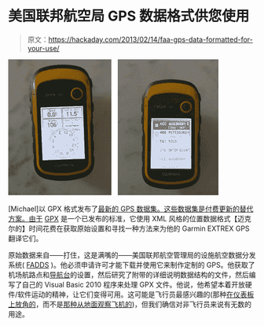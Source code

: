 # 美国联邦航空局 GPS 数据格式供您使用

> 原文：<https://hackaday.com/2013/02/14/faa-gps-data-formatted-for-your-use/>

![faa-gps-data-formatted-with-vb](img/f027f00ba8d5e0370a567f2ffd5175bf.png)

[Michael]以 GPX 格式发布了[最新的 GPS 数据集。这些数据集是付费更新的替代方案。由于](http://gpspilot.org/) [GPX](http://en.wikipedia.org/wiki/GPS_eXchange_Format) 是一个已发布的标准，它使用 XML 风格的位置数据格式【迈克尔的】时间花费在获取原始设置和寻找一种方法来为他的 Garmin EXTREX GPS 翻译它们。

原始数据来自——打住，这是满嘴的——美国联邦航空管理局的设施航空数据分发系统( [FADDS](https://nfdc.faa.gov/xwiki/bin/view/NFDC/FADDS) )。他必须申请许可才能下载并使用它来制作定制的 GPS。他获取了机场航路点和[导航台](http://en.wikipedia.org/wiki/Navaid)的设置，然后研究了附带的详细说明数据结构的文件，然后编写了自己的 Visual Basic 2010 程序来处理 GPX 文件。他说，他希望本着开放硬件/软件运动的精神，让它们变得可用。这可能是飞行员最感兴趣的(那种[在仪表板上放角的](http://hackaday.com/2012/10/12/nook-simple-touch-as-a-glider-computer/)，而不是[那种从地面观察飞机的](http://hackaday.com/2011/12/02/eight-dollar-airplane-for-really-bad-pilots/))，但我们确信对非飞行员来说有无数的用途。